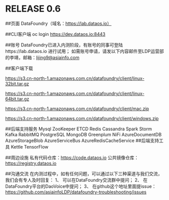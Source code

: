 # RELEASE 0.6
##页面
DataFoundry（域名：https://lab.dataos.io）

##CLI客户端
oc login https://dev.dataos.io:8443
 
##账号
DataFoundry已进入内测阶段，有账号的同事可登陆https://lab.dataos.io 进行试用；
如需账号申请，请发以下内容邮件至LDP运营部的李靖，邮箱：lijing9@asiainfo.com 

##客户端下载　

https://s3.cn-north-1.amazonaws.com.cn/datafoundry/client/linux-32bit.tar.gz

https://s3.cn-north-1.amazonaws.com.cn/datafoundry/client/linux-64bit.tar.gz

https://s3.cn-north-1.amazonaws.com.cn/datafoundry/client/mac.zip

https://s3.cn-north-1.amazonaws.com.cn/datafoundry/client/windows.zip

##后端支持服务 
Mysql
ZooKeeper
ETCD
Redis
Cassandra
Spark
Storm
Kafka
RabbitMQ
PostgreSQL
MongoDB
Greenplum
NiFi
AzureDocumentDB
AzureStorageBlob
AzureServiceBus
AzureRedisCacheService
##后端支持工具
Kettle
TensorFlow

##周边设施
私有代码仓库：https://code.dataos.io
公共镜像仓库：https://registry.dataos.io
 
##沟通交流
在内测过程中，如有任何问题，可以通过以下三种渠道与我们交流，我们会有专人及时回复：
1、 可以在DataFoundry交流群中提问；
2、 在DataFoundry平台的DaoVoice中提问；
3、 在github这个地址里面提issue：https://github.com/asiainfoLDP/datafoundry-troubleshooting/issues
 
 


